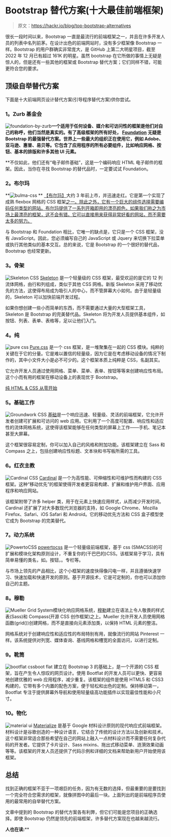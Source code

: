 # Bootstrap 替代方案(十大最佳前端框架)

> 原文：<https://hackr.io/blog/top-bootstrap-alternatives>

很长一段时间以来，Bootstrap 一直是最流行的前端框架之一，并且在许多开发人员的列表中名列前茅。在设计出色的前端网站时，没有多少框架像 Bootstrap 一样。Bootstrap 的用户群确实非常庞大，是 GitHub 上第二大明星项目，截至 2022 年 12 月已有超过 161K 的明星。虽然 bootstrap 在它所做的事情上无疑是惊人的，但是还有一些其他的框架或 Bootstrap 替代方案；它们同样不错，可能更符合您的要求。

## 顶级自举替代方案

下面是十大前端网页设计替代方案(引导程序替代方案)供你尝试。

### **1。Zurb 基金会**

![foundation-by-zurb](img/bf44f53ed67bc18cbb11480771f28b40.png)**一个适用于任何设备、媒介和可访问性的框架是他们对自己的称呼，他们当然是真实的。有了高级框架的所有好处， [Foundation](https://foundation.zurb.com/) 无疑是 Bootstrap 的最强替代方案。世界上一些最大的组织正在使用它，例如 Adobe、亚马逊、惠普、易贝等。它包含了应用程序的所有必要组件，比如响应网格、按钮、基本的排版和许多其他 UI 元素。**

 **不仅如此，他们还有“电子邮件基础”，这是一个编码响应 HTML 电子邮件的框架。因此，当你在寻找 Bootstrap 的替代品时，一定要试试 Foundation。

### **2。布尔玛**

**![bulma-css](img/46227a610998984dedb2a07b07c58f53.png) ** [【布尔玛】](https://bulma.io/)大约 3 年前上市，并迅速走红。它是第一个实现了成熟 flexbox 网格的 CSS 框架[之一。除此之外，它有一个巨大的组件选择需要编码任何类型的网站。布尔玛提供了一系列开箱即用的漂亮颜色，如果我们称之为市场上最漂亮的框架，这不会有错。它可以直接用来获得非常好看的网站，而不需要太多的努力。](https://hackr.io/blog/best-css-frameworks)

与 Bootstrap 和 Foundation 相比，它唯一的缺点是，它只是一个 CSS 框架，没有 JavaScript。因此，您必须编写自己的 JavaScript 或 Jquery 来切换下拉菜单或执行其他类似的基本交互。总的来说，它是 Bootstrap 的一个很好的替代品，Bootstrap 也经常更新。

### **3。骨架**

![Skeleton CSS](img/23062be8ac11da83b285f01d02c4c4b5.png) [Skeleton](http://getskeleton.com/) 是一个轻量级的 CSS 框架，最受欢迎的是它的 12 列流体网格，由行和列组成，类似于其他 CSS 网格。新版 Skeleton 采用了移动优先的方法，这使得布局成为吸引人的中心，而不管屏幕大小如何。由于是轻量级的，Skeleton 可以加快前端开发过程。

如果你想创建一些小而简单的东西，而不需要通过大量的大型框架工具，Skeleton 是 Bootstrap 的完美替代品。Skeleton 将为开发人员提供基本组件，如按钮、列表、表单、表格等，足以让他们入门。

### **4。纯**

![pure css](img/1785da79d8bcae5c9c0db289bcae7fa6.png) [Pure.css](https://purecss.io/) 是一个 css 框架，是一堆聚集在一起的 CSS 模块。纯粹的关键在于它的分量。它是难以置信的轻量级，因为它是在考虑移动设备的情况下制作的，其中小文件大小是必不可少的。这个框架本质上纯粹是 CSS，名副其实。

它允许开发人员通过使用网格、菜单、菜单、表单、按钮等等来创建响应性布局。这个小而有用的框架在移动设备上的表现优于 Bootstrap。

[纯 HTML & CSS 从零开始](https://click.linksynergy.com/deeplink?id=jU79Zysihs4&mid=39197&murl=https%3A%2F%2Fwww.udemy.com%2Fcourse%2Fpure-html-css%2F)

### **5。基础工作**

![Groundwork CSS](img/4740766808c8384edeee6251b7554033.png) [基础](https://groundworkcss.github.io/)是一个响应迅速、轻量级、灵活的前端框架，它允许开发者创建可扩展和可访问的 web 应用。它利用了一个高度可配置、响应性和适应性的流体网格系统，这使得该框架能够在任何类型的屏幕上工作——手机、笔记本甚至大屏幕。

这个框架很容易定制，你可以加入自己的风格和附加功能。该框架建立在 Sass 和 Compass 之上，包括创建响应性标题、文本块和书写板所需的工具。

### **6。红衣主教**

![Cardinal CSS](img/d54316a15fb95af3f64f011f2cbfcfac.png) [Cardinal](https://cardinalcss.com/) 是一个为高性能、可伸缩性和可维护性而构建的 CSS 框架。这种“移动优先”的框架使得开发者更容易构建、扩展和维护用户界面、应用程序和响应网站。

该框架附带了许多 helper 类，用于在元素上快速应用样式，从而减少开发时间。Cardinal 还扩展了对大多数现代浏览器的支持，如 Google Chrome、Mozilla Firefox、Safari、iOS Safari 和 Android。它的移动优先方法和 CSS 盒子模型使它成为 Bootstrap 的完美替代。

### **7。动力系统**

![PowertoCSS](img/50204c09bc3f9773997578e4fbc57a72.png) [powertocss](https://github.com/powertoweb/powertocss) 是一个轻量级前端框架，基于 css (SMACSS)的可扩展和模块化架构原则设计，不重复你的(干巴巴的)CSS。该框架易于学习，具有简单易懂的类名，如。按钮，。专栏等。

与市场上领先的产品相比，这个小框架的速度快得像闪电一样，并且遵循快速学习、快速加载和快速开发的原则。基于开源技术，它是可定制的，你也可以添加你自己的主题。

### **8。穆勒**

![Mueller Grid System](img/60a38d71d9ea80e0fcd7de1ea689cb2c.png)模块化响应网格系统，[穆勒](https://muellergridsystem.com/)建立在语法上令人敬畏的样式表(Sass)和 Compass(开源 CSS 创作框架)之上。Mueller 允许开发人员使用网格函数(grid())创建网格，而不是直接向元素添加类，以保持 HTML 元素的整洁。

网格系统对于创建响应性和适应性的布局特别有用，就像流行的网站 Pinterest 一样。该系统提供对列宽、媒体查询、基线网格和槽宽的全面访问，以进行定制。

### **9。靴筒**

![bootflat css](img/42c24e09a036531aa6cede2701f61c55.png)boot flat 建立在 Bootstrap 3 的基础上，是一个开源的 CSS 框架，旨在产生令人惊叹的网页设计。使用 Bootflat 的开发人员可以更快、更容易地创建优雅的 web 应用程序，减少重复。该框架的组件是使用 HTML5 和 CSS3 构建的，它带有多个内置的配色方案，便于轻松和出色的定制。保持移动第一，Bootflat 专注于提供屏幕外导航和使用轻量级高功能插件以实现最佳性能和小尺寸。

### 10。物化

![material ui](img/d996979558a9c6db18e8719f86fe8849.png) [Materialize](https://materializecss.com/) 是基于 Google 材料设计原则的现代响应式前端框架。材料设计是谷歌创造的一种设计语言，它结合了传统的设计方法以及创新和技术。这个框架非常适合那些希望在自己的网站上融入一点材料设计而不需要任何复杂代码的开发者。它提供了卡片设计、Sass mixins、拖出式移动菜单、涟漪效果动画等等。该框架的开发人员还提供了代码示例和详细的文档来帮助新用户开始使用该框架。

## **总结**

找到正确的框架不亚于一项艰巨的任务，因为有无数的选择，但最重要的是要找到一个完全符合您需求的框架，就像拼图中的最后一块。上面列出的是前端程序员使用的最常用的自举替代方案。

文章中提到的 Bootstrap 的替代方案各有利弊，但它们可能是您项目的正确选择。即使 Bootstrap 仍然是领先的前端框架，许多替代方案现在也越来越流行。

**人也在读:****